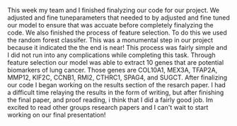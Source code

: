 This week my team and I finished finalyzing our code for our project. We adjusted and fine tuneparameters that needed to by adjusted and fine tuned our model to ensure that was accuate before completely finalyzing the code. We also finished the process of feature selection. To do this we used the random forest classifer. This was a monumental step in our project because it indicated the the end is near! This process was fairly simple and I did not run into any complications while completing this task. Through feature selection our model was able to extract 10 genes that are potential biomarkers of lung cancer. Those genes are COL10A1, MEX3A, TFAP2A, MMP12, KIF2C, CCNB1, RMI2, CTHRC1, SPAG4, and SUGCT. After finalizing our code I began working on the results section of the resarch paper. I had a difficult time relaying the results in the form of writing, but after finishing the final paper, and proof reading, i think that I did a fairly good job. Im excited to read other groups research papers and I can't wait to start working on our final presentation! 
